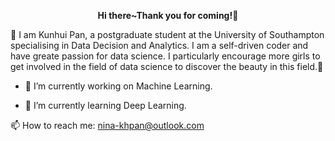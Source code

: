 __<p align="center">Hi there~Thank you for coming!👋</p>__

🔆 I am Kunhui Pan, a postgraduate student at the University of Southampton specialising in Data Decision and Analytics. I am a self-driven coder and have greate passion for data science. I particularly encourage more girls to get involved in the field of data science to discover the beauty in this field.🔆






- 🔭 I’m currently working on Machine Learning.

- 🌱 I’m currently learning Deep Learning.


📫 How to reach me: nina-khpan@outlook.com

<!--
**KunhuiPan/KunhuiPan** is a ✨ _special_ ✨ repository because its `README.md` (this file) appears on your GitHub profile.

Here are some ideas to get you started:

- 🔭 I’m currently working on Machine Learning.
- 🌱 I’m currently learning Deep Learning.

I would like to hear feedback from you 😄



- 😄 Pronouns: ...
- ⚡ Fun fact: ...
-->
